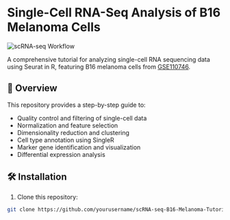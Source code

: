 # Single-Cell RNA-Seq Analysis of B16 Melanoma Cells

![scRNA-seq Workflow](https://github.com/yourusername/scRNA-seq-B16-Melanoma-Tutorial/raw/main/images/workflow.png)

A comprehensive tutorial for analyzing single-cell RNA sequencing data using Seurat in R, featuring B16 melanoma cells from [GSE110746](https://www.ncbi.nlm.nih.gov/geo/query/acc.cgi?acc=GSE110746).

## 📌 Overview

This repository provides a step-by-step guide to:
- Quality control and filtering of single-cell data
- Normalization and feature selection
- Dimensionality reduction and clustering
- Cell type annotation using SingleR
- Marker gene identification and visualization
- Differential expression analysis

## 🛠️ Installation

1. Clone this repository:
```bash
git clone https://github.com/yourusername/scRNA-seq-B16-Melanoma-Tutorial.git
